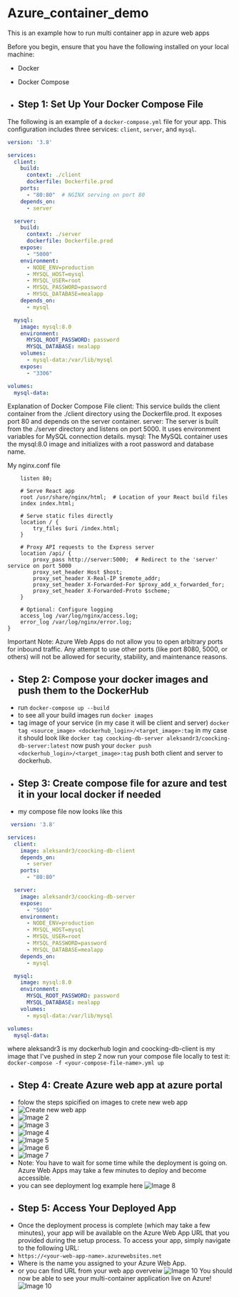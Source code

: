 # Azure_container_demo
This is an example how to run multi container app in azure web apps

Before you begin, ensure that you have the following installed on your local machine:

- Docker
- Docker Compose

- ## Step 1: Set Up Your Docker Compose File

The following is an example of a `docker-compose.yml` file for your app. This configuration includes three services: `client`, `server`, and `mysql`.

```yaml
version: '3.8'

services:
  client:
    build:
      context: ./client
      dockerfile: Dockerfile.prod
    ports:
      - "80:80"  # NGINX serving on port 80
    depends_on:
      - server

  server:
    build:
      context: ./server
      dockerfile: Dockerfile.prod
    expose:
      - "5000"  
    environment:
      - NODE_ENV=production
      - MYSQL_HOST=mysql  
      - MYSQL_USER=root
      - MYSQL_PASSWORD=password
      - MYSQL_DATABASE=mealapp
    depends_on:
      - mysql

  mysql:
    image: mysql:8.0
    environment:
      MYSQL_ROOT_PASSWORD: password
      MYSQL_DATABASE: mealapp
    volumes:
      - mysql-data:/var/lib/mysql
    expose:
      - "3306"

volumes:
  mysql-data:
```
Explanation of Docker Compose File
client: This service builds the client container from the ./client directory using the Dockerfile.prod. It exposes port 80 and depends on the server container.
server: The server is built from the ./server directory and listens on port 5000. It uses environment variables for MySQL connection details.
mysql: The MySQL container uses the mysql:8.0 image and initializes with a root password and database name.

My nginx.conf file
```server {
    listen 80;

    # Serve React app
    root /usr/share/nginx/html;  # Location of your React build files
    index index.html;

    # Serve static files directly
    location / {
        try_files $uri /index.html;
    }

    # Proxy API requests to the Express server
    location /api/ {
        proxy_pass http://server:5000;  # Redirect to the 'server' service on port 5000
        proxy_set_header Host $host;
        proxy_set_header X-Real-IP $remote_addr;
        proxy_set_header X-Forwarded-For $proxy_add_x_forwarded_for;
        proxy_set_header X-Forwarded-Proto $scheme;
    }

    # Optional: Configure logging
    access_log /var/log/nginx/access.log;
    error_log /var/log/nginx/error.log;
}
```
Important Note:
Azure Web Apps do not allow you to open arbitrary ports for inbound traffic. Any attempt to use other ports (like port 8080, 5000, or others) will not be allowed for security, stability, and maintenance reasons.
- ## Step 2: Compose your docker images and push them to the DockerHub
- run ```docker-compose up --build```
- to see all your build images run ```docker images```
- tag image of your service (in my case it will be client and server)
```docker tag <source_image> <dockerhub_login>/<target_image>:tag```
in my case it should look like 
```docker tag coocking-db-server aleksandr3/coocking-db-server:latest```
now push your ```docker push <dockerhub_login>/<target_image>:tag```
push both client and server to dockerhub.
- ## Step 3: Create compose file for azure and test it in your local docker if needed
- my compose file now looks like this
```yaml
 version: '3.8'

services:
  client:
    image: aleksandr3/coocking-db-client  
    depends_on:
      - server
    ports:
      - "80:80"  

  server:
    image: aleksandr3/coocking-db-server 
    expose:
      - "5000"
    environment:
      - NODE_ENV=production
      - MYSQL_HOST=mysql
      - MYSQL_USER=root
      - MYSQL_PASSWORD=password
      - MYSQL_DATABASE=mealapp
    depends_on:
      - mysql

  mysql:
    image: mysql:8.0
    environment:
      MYSQL_ROOT_PASSWORD: password
      MYSQL_DATABASE: mealapp
    volumes:
      - mysql-data:/var/lib/mysql

volumes:
  mysql-data:
```

where aleksandr3 is my dockerhub login and coocking-db-client is my image that I've pushed in step 2
now run your compose file locally to test it:
```docker-compose -f <your-compose-file-name>.yml up```
- ## Step 4: Create Azure web app at azure portal
- folow the steps spicified on images to crete new web app
- ![Create new web app](https://github.com/AleksandrSkulinets/Azure_container_demo/blob/main/images/1.png?raw=true)
- ![Image 2](https://github.com/AleksandrSkulinets/Azure_container_demo/blob/main/images/2.png?raw=true)
- ![Image 3](https://github.com/AleksandrSkulinets/Azure_container_demo/blob/main/images/3.png?raw=true)
- ![Image 4](https://github.com/AleksandrSkulinets/Azure_container_demo/blob/main/images/4.png?raw=true)
- ![Image 5](https://github.com/AleksandrSkulinets/Azure_container_demo/blob/main/images/5.png?raw=true)
- ![Image 6](https://github.com/AleksandrSkulinets/Azure_container_demo/blob/main/images/6.png?raw=true)
- ![Image 7](https://github.com/AleksandrSkulinets/Azure_container_demo/blob/main/images/7.png?raw=true)
- Note: You have to wait for some time while the deployment is going on. Azure Web Apps may take a few minutes to deploy and become accessible.
- you can see deployment log example here 
![Image 8](https://github.com/AleksandrSkulinets/Azure_container_demo/blob/main/images/8.png?raw=true)
- ## Step 5: Access Your Deployed App
- Once the deployment process is complete (which may take a few minutes), your app will be available on the Azure Web App URL that you provided during the setup process. To access your app, simply navigate to the following URL:
- ```https://<your-web-app-name>.azurewebsites.net```
- Where <your-web-app-name> is the name you assigned to your Azure Web App. 
- or you can find URL from your web app overveiw
![Image 10](https://github.com/AleksandrSkulinets/Azure_container_demo/blob/main/images/10.png?raw=true)
You should now be able to see your multi-container application live on Azure!
![Image 10](https://github.com/AleksandrSkulinets/Azure_container_demo/blob/main/images/9.png?raw=true)



